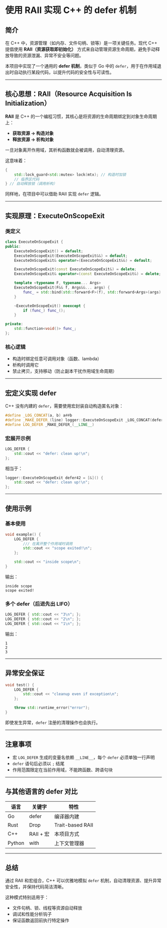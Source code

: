 # 使用 RAII 实现 C++ 的 defer 机制

## 简介

在 C++ 中，资源管理（如内存、文件句柄、锁等）是一项关键任务。现代 C++ 提倡使用 **RAII（资源获取即初始化）** 方式来自动管理资源生命周期，避免手动释放导致的资源泄漏、异常不安全等问题。

本项目中实现了一个通用的 **defer 机制**，类似于 Go 中的 `defer`，用于在作用域退出时自动执行某段代码，以提升代码的安全性与可读性。

---

## 核心思想：RAII（Resource Acquisition Is Initialization）

**RAII** 是 C++ 的一个编程习惯，其核心是将资源的生命周期绑定到对象生命周期上：

* **获取资源 → 构造对象**
* **释放资源 → 析构对象**

一旦对象离开作用域，其析构函数就会被调用，自动清理资源。

这意味着：

```cpp
{
    std::lock_guard<std::mutex> lock(mtx); // 构造时加锁
    // 临界区代码
} // 自动释放锁（调用析构）
```

同样地，在项目中可以借助 RAII 实现 `defer` 逻辑。

---

## 实现原理：ExecuteOnScopeExit

### 类定义

```cpp
class ExecuteOnScopeExit {
public:
    ExecuteOnScopeExit() = default;
    ExecuteOnScopeExit(ExecuteOnScopeExit&&) = default;
    ExecuteOnScopeExit& operator=(ExecuteOnScopeExit&&) = default;

    ExecuteOnScopeExit(const ExecuteOnScopeExit&) = delete;
    ExecuteOnScopeExit& operator=(const ExecuteOnScopeExit&) = delete;

    template <typename F, typename... Args>
    ExecuteOnScopeExit(F&& f, Args&&... args) {
        func_ = std::bind(std::forward<F>(f), std::forward<Args>(args)...);
    }

    ~ExecuteOnScopeExit() noexcept {
        if (func_) func_();
    }

private:
    std::function<void()> func_;
};
```

### 核心逻辑

* 构造时绑定任意可调用对象（函数、lambda）
* 析构时调用它
* 禁止拷贝，支持移动（防止副本干扰作用域生命周期）

---

## 宏定义实现 defer

C++ 没有内建的 `defer`，需要使用宏封装自动构造匿名对象：

```cpp
#define _LOG_CONCAT(a, b) a##b
#define _MAKE_DEFER_(line) logger::ExecuteOnScopeExit _LOG_CONCAT(defer, line) = [&]()
#define LOG_DEFER _MAKE_DEFER_(__LINE__)
```

### 宏展开示例

```cpp
LOG_DEFER {
    std::cout << "defer: clean up!\n";
};
```

相当于：

```cpp
logger::ExecuteOnScopeExit defer42 = [&]() {
    std::cout << "defer: clean up!\n";
};
```

---

## 使用示例

### 基本使用

```cpp
void example() {
    LOG_DEFER {
        /// 在离开整个作用域时调用
        std::cout << "scope exited!\n";
    };

    std::cout << "inside scope\n";
}
```

输出：

```
inside scope
scope exited!
```

### 多个 defer（后进先出 LIFO）

```cpp
LOG_DEFER { std::cout << "3\n"; };
LOG_DEFER { std::cout << "2\n"; };
LOG_DEFER { std::cout << "1\n"; };
```

输出：

```
1
2
3
```

---

##  异常安全保证

```cpp
void test() {
    LOG_DEFER {
        std::cout << "cleanup even if exception\n";
    };

    throw std::runtime_error("error");
}
```

即使发生异常，`defer` 注册的清理操作也会执行。

---

## 注意事项

* 宏 `LOG_DEFER` 生成的变量名依赖 `__LINE__`，每个 `defer` 必须单独一行声明
* `defer` 语句后必须以 `;` 结尾
* 作用范围限定在当前作用域，不能跨函数、跨语句块

---

## 与其他语言的 defer 对比

| 语言     | 关键字      | 特性               |
| ------ | -------- | ---------------- |
| Go     | defer    | 编译器内建            |
| Rust   | Drop     | Trait-based RAII |
| C++    | RAII + 宏 | 本项目方式            |
| Python | with     | 上下文管理器           |

---

## 总结

通过 RAII 和宏组合，C++ 可以优雅地模拟 `defer` 机制，自动清理资源、提升异常安全性，并保持代码简洁清晰。

这种模式特别适用于：

* 文件句柄、锁、线程等资源自动释放
* 调试和性能分析钩子
* 保证函数返回前执行特定操作

